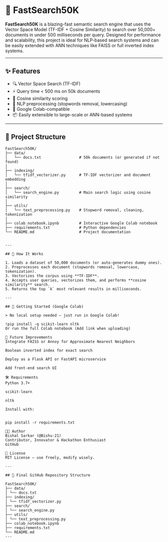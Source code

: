 # 🚀 FastSearch50K

**FastSearch50K** is a blazing-fast semantic search engine that uses the Vector Space Model (TF-IDF + Cosine Similarity) to search over 50,000+ documents in under 500 milliseconds per query. Designed for performance and scalability, this project is ideal for NLP-based search systems and can be easily extended with ANN techniques like FAISS or full inverted index systems.

---

## ✨ Features

- 🔍 Vector Space Search (TF-IDF)
- ⚡ Query time < 500 ms on 50k documents
- 🧠 Cosine similarity scoring
- 🧹 NLP preprocessing (stopwords removal, lowercasing)
- 📂 Google Colab-compatible
- 📦 Easily extensible to large-scale or ANN-based systems

---

## 📁 Project Structure

```plaintext
FastSearch50K/
├── data/
│   └── docs.txt                 # 50k documents (or generated if not found)
│
├── indexing/
│   └── tfidf_vectorizer.py      # TF-IDF vectorizer and document embedding
│
├── search/
│   └── search_engine.py         # Main search logic using cosine similarity
│
├── utils/
│   └── text_preprocessing.py    # Stopword removal, cleaning, tokenization
│
├── colab_notebook.ipynb         # Interactive Google Colab notebook
├── requirements.txt             # Python dependencies
└── README.md                    # Project documentation


---

## 📌 How It Works

1. Loads a dataset of 50,000 documents (or auto-generates dummy ones).
2. Preprocesses each document (stopwords removal, lowercase, tokenization).
3. Vectorizes the corpus using **TF-IDF**.
4. Accepts user queries, vectorizes them, and performs **cosine similarity** search.
5. Returns the top `k` most relevant results in milliseconds.

---

## 🚀 Getting Started (Google Colab)

> No local setup needed — just run in Google Colab!

!pip install -q scikit-learn nltk
Or run the full Colab notebook (Add link when uploading)

🧠 Future Improvements
Integrate FAISS or Annoy for Approximate Nearest Neighbors

Boolean inverted index for exact search

Deploy as a Flask API or FastAPI microservice

Add front-end search UI

🛠 Requirements
Python 3.7+

scikit-learn

nltk

Install with:


pip install -r requirements.txt

👨‍💻 Author
Bishal Sarkar (@Bishu-21)
Contributor, Innovator & Hackathon Enthusiast
GitHub

📄 License
MIT License – use freely, modify wisely.

---

## 📂 Final GitHub Repository Structure

FastSearch50K/
├── data/
│ └── docs.txt
├── indexing/
│ └── tfidf_vectorizer.py
├── search/
│ └── search_engine.py
├── utils/
│ └── text_preprocessing.py
├── colab_notebook.ipynb
├── requirements.txt
└── README.md
---

